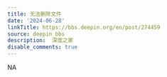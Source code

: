```yaml
---
title: 无法删除文件
date: '2024-06-28'
linkTitle: https://bbs.deepin.org/en/post/274459
source: deepin_bbs
description:  深度之家 
disable_comments: true
---
```

NA
